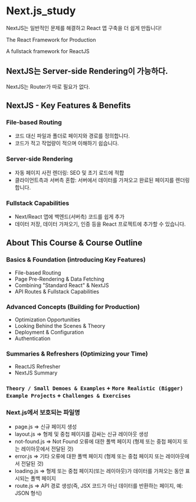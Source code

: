 # Next.js_study

NextJS는 일반적인 문제를 해결하고 React 앱 구축을 더 쉽게 만듭니다!

The React Framework for Production

A fullstack framework for ReactJS

## NextJS는 Server-side Rendering이 가능하다.

NextJS는 Router가 따로 필요가 없다.

## NextJS - Key Features & Benefits

### File-based Routing

- 코드 대신 파일과 폴더로 페이지와 경로를 정의합니다.
- 코드가 적고 작업량이 적으며 이해하기 쉽습니다.

### Server-side Rendering

- 자동 페이지 사전 렌더링: SEO 및 초기 로드에 적합
- 클라이언트측과 서버측 혼합: 서버에서 데이터를 가져오고 완료된 페이지를 렌더링합니다.

### Fullstack Capabilities

- Next/React 앱에 백엔드(서버측) 코드를 쉽게 추가
- 데이터 저장, 데이터 가져오기, 인증 등을 React 프로젝트에 추가할 수 있습니다.

## About This Course & Course Outline

### Basics & Foundation (introducing Key Features)

- File-based Routing
- Page Pre-Rendering & Data Fetching
- Combining "Standard React" & NextJS
- API Routes & Fullstack Capabilities

### Advanced Concepts (Building for Production)

- Optimization Opportunities
- Looking Behind the Scenes & Theory
- Deployment & Configuration
- Authentication

### Summaries & Refreshers (Optimizing your Time)

- ReactJS Refresher
- NextJS Summary

### `Theory / Small Demoes & Examples` + `More Realistic (Bigger) Example Projects` + `Challenges & Exercises`

### Next.js에서 보호되는 파일명

- page.js => 신규 페이지 생성
- layout.js => 형제 및 중첩 페이지를 감싸는 신규 레이아웃 생성
- not-found.js => Not Found 오류에 대한 폴백 페이지 (형제 또는 중첩 페이지 또는 레이아웃에서 전달된 것)
- error.js => 기타 오류에 대한 폴백 페이지 (형제 또는 중첩 페이지 또는 레이아웃에서 전달된 것)
- loading.js => 형제 또는 중첩 페이지(또는 레이아웃)가 데이터를 가져오는 동안 표시되는 폴백 페이지
- route.js => API 경로 생성(즉, JSX 코드가 아닌 데이터를 반환하는 페이지, 예: JSON 형식)
